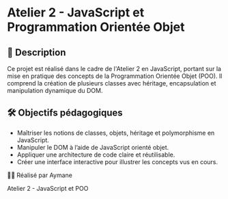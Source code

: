 # Atelier 2 - JavaScript et Programmation Orientée Objet

## 📌 Description

Ce projet est réalisé dans le cadre de l'Atelier 2 en JavaScript, portant sur la mise en pratique des concepts de la Programmation Orientée Objet (POO). Il comprend la création de plusieurs classes avec héritage, encapsulation et manipulation dynamique du DOM.

## 🛠️ Objectifs pédagogiques

- Maîtriser les notions de classes, objets, héritage et polymorphisme en JavaScript.
- Manipuler le DOM à l’aide de JavaScript orienté objet.
- Appliquer une architecture de code claire et réutilisable.
- Créer une interface interactive pour illustrer les concepts vus en cours.


👨‍💻 Réalisé par Aymane
 
Atelier 2 - JavaScript et POO

